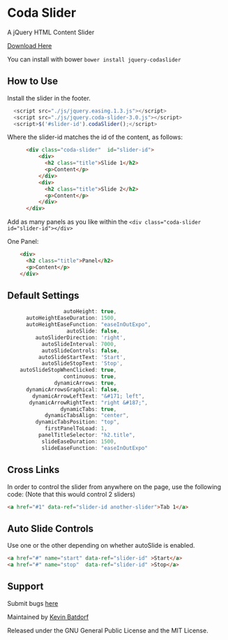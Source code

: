 Coda Slider
============
A jQuery HTML Content Slider

[Download Here](https://github.com/KevinBatdorf/codaslider/zipball/master)

You can install with bower
`bower install jquery-codaslider`

How to Use
-----------

Install the slider in the footer.

```javascript
  <script src="./js/jquery.easing.1.3.js"></script>
  <script src="./js/jquery.coda-slider-3.0.js"></script>
  <script>$('#slider-id').codaSlider();</script>
```

Where the slider-id matches the id of the content, as follows:

```html
      <div class="coda-slider"  id="slider-id">
          <div>
            <h2 class="title">Slide 1</h2>
            <p>Content</p>
          </div>
          <div>
            <h2 class="title">Slide 2</h2>
            <p>Content</p>
          </div>
      </div>
```

Add as many panels as you like within the `<div class="coda-slider id="slider-id"></div>`

One Panel:
```html
    <div>
      <h2 class="title">Panel</h2>
      <p>Content</p>
    </div>
```

Default Settings
----------------
```javascript
                  autoHeight: true,
      autoHeightEaseDuration: 1500,
      autoHeightEaseFunction: "easeInOutExpo",
                   autoSlide: false,
         autoSliderDirection: 'right',
           autoSlideInterval: 7000,
           autoSlideControls: false,
          autoSlideStartText: 'Start',
           autoSlideStopText: 'Stop',
    autoSlideStopWhenClicked: true,
                  continuous: true,
               dynamicArrows: true,
      dynamicArrowsGraphical: false,
        dynamicArrowLeftText: "&#171; left",
       dynamicArrowRightText: "right &#187;",
                 dynamicTabs: true,
            dynamicTabsAlign: "center",
         dynamicTabsPosition: "top",
            firstPanelToLoad: 1,
          panelTitleSelector: "h2.title",
           slideEaseDuration: 1500,
           slideEaseFunction: "easeInOutExpo"
```

Cross Links
-------------

In order to control the slider from anywhere on the page, use the following code:
(Note that this would control 2 sliders)

```html
<a href="#1" data-ref="slider-id another-slider">Tab 1</a>
```

Auto Slide Controls
-------------

Use one or the other depending on whether autoSlide is enabled.

```html
<a href="#" name="start" data-ref="slider-id" >Start</a>
<a href="#" name="stop"  data-ref="slider-id" >Stop</a>
```

Support
-------------

Submit bugs [here](https://github.com/kevinbatdorf/codaslider/issues)

Maintained by [Kevin Batdorf](https://twitter.com/kevinbatdorf)

Released under the GNU General Public License and the MIT License.
